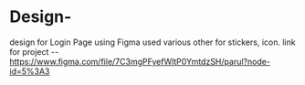 # Design-
design for Login Page using Figma 
used various other for stickers, icon.
link for project -- https://www.figma.com/file/7C3mgPFyefWltP0YmtdzSH/parul?node-id=5%3A3

